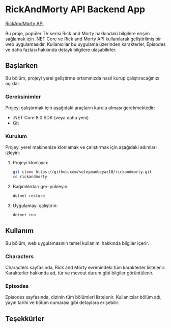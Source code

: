 # RickAndMorty API Backend App
[RickAndMorty API](https://rickandmortyapi.com/)

Bu proje, popüler TV serisi Rick and Morty hakkındaki bilgilere erişim sağlamak için .NET Core ve Rick and Morty API kullanılarak geliştirilmiş bir web uygulamasıdır. Kullanıcılar bu uygulama üzerinden karakterler, Episodes ve daha fazlası hakkında detaylı bilgilere ulaşabilirler.

## Başlarken

Bu bölüm, projeyi yerel geliştirme ortamınızda nasıl kurup çalıştıracağınızı açıklar.

### Gereksinimler

Projeyi çalıştırmak için aşağıdaki araçların kurulu olması gerekmektedir:

- .NET Core 8.0 SDK (veya daha yeni)
- Git

### Kurulum

Projeyi yerel makinenize klonlamak ve çalıştırmak için aşağıdaki adımları izleyin:

1. Projeyi klonlayın:
    ```bash
    git clone https://github.com/suleymanbeyaz10/rickandmorty.git
    cd rickandmorty
    ```
2. Bağımlılıkları geri yükleyin:
    ```bash
    dotnet restore
    ```
3. Uygulamayı çalıştırın:
    ```bash
    dotnet run
    ```
## Kullanım

Bu bölüm, web uygulamasının temel kullanımı hakkında bilgiler içerir.

### Characters

Characters sayfasında, Rick and Morty evrenindeki tüm karakterler listelenir. Karakterler hakkında ad, tür ve mevcut durum gibi bilgiler görüntülenir.

### Episodes

Episodes sayfasında, dizinin tüm bölümleri listelenir. Kullanıcılar bölüm adı, yayın tarihi ve bölüm numarası gibi detaylara erişebilir.



## Teşekkürler
